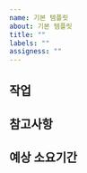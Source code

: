 ```yaml
---
name: 기본 템플릿
about: 기본 템플릿
title: ""
labels: ""
assigness: ""
---
```


<!-- 작업 리스트 -->

## 작업

<!-- 스크린샷, 간처 등 참고사항 -->

## 참고사항

<!-- 시간 기록 -->

## 예상 소요기간
